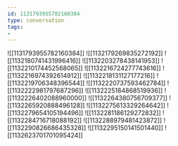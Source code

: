 ```yaml
---
id: 1131793955782160384
type: conversation
tags:
- 
---
```

![[1131793955782160384]]
![[1132179269835272192]]
![[1132180741431996416]]
![[1132203278438141953]]
![[1132210174452568065]]
![[1132216724277743616]]
![[1132216974392614912]]
![[1132218131127177216]]
![[1132219706348396544]]
![[1132220737593462784]]
![[1132222981797687296]]
![[1132225184868519936]]
![[1132226402088960000]]
![[1132264380756709377]]
![[1132265920888496128]]
![[1132275613329264642]]
![[1132279654105194496]]
![[1132281186129272832]]
![[1132284716718088192]]
![[1132288979481423872]]
![[1132290826686435328]]
![[1132295150141501440]]
![[1132623701701095424]]

